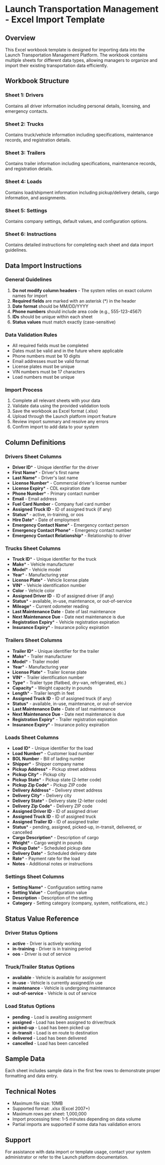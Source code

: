 # Launch Transportation Management - Excel Import Template

## Overview
This Excel workbook template is designed for importing data into the Launch Transportation Management Platform. The workbook contains multiple sheets for different data types, allowing managers to organize and import their existing transportation data efficiently.

## Workbook Structure

### Sheet 1: Drivers
Contains all driver information including personal details, licensing, and emergency contacts.

### Sheet 2: Trucks
Contains truck/vehicle information including specifications, maintenance records, and registration details.

### Sheet 3: Trailers
Contains trailer information including specifications, maintenance records, and registration details.

### Sheet 4: Loads
Contains load/shipment information including pickup/delivery details, cargo information, and assignments.

### Sheet 5: Settings
Contains company settings, default values, and configuration options.

### Sheet 6: Instructions
Contains detailed instructions for completing each sheet and data import guidelines.

## Data Import Instructions

### General Guidelines
1. **Do not modify column headers** - The system relies on exact column names for import
2. **Required fields** are marked with an asterisk (*) in the header
3. **Date format** should be MM/DD/YYYY
4. **Phone numbers** should include area code (e.g., 555-123-4567)
5. **IDs** should be unique within each sheet
6. **Status values** must match exactly (case-sensitive)

### Data Validation Rules
- All required fields must be completed
- Dates must be valid and in the future where applicable
- Phone numbers must be 10 digits
- Email addresses must be valid format
- License plates must be unique
- VIN numbers must be 17 characters
- Load numbers must be unique

### Import Process
1. Complete all relevant sheets with your data
2. Validate data using the provided validation tools
3. Save the workbook as Excel format (.xlsx)
4. Upload through the Launch platform import feature
5. Review import summary and resolve any errors
6. Confirm import to add data to your system

## Column Definitions

### Drivers Sheet Columns
- **Driver ID*** - Unique identifier for the driver
- **First Name*** - Driver's first name
- **Last Name*** - Driver's last name
- **License Number*** - Commercial driver's license number
- **License Expiry*** - CDL expiration date
- **Phone Number*** - Primary contact number
- **Email** - Email address
- **Fuel Card Number** - Company fuel card number
- **Assigned Truck ID** - ID of assigned truck (if any)
- **Status*** - active, in-training, or oos
- **Hire Date*** - Date of employment
- **Emergency Contact Name*** - Emergency contact person
- **Emergency Contact Phone*** - Emergency contact number
- **Emergency Contact Relationship*** - Relationship to driver

### Trucks Sheet Columns
- **Truck ID*** - Unique identifier for the truck
- **Make*** - Vehicle manufacturer
- **Model*** - Vehicle model
- **Year*** - Manufacturing year
- **License Plate*** - Vehicle license plate
- **VIN*** - Vehicle identification number
- **Color** - Vehicle color
- **Assigned Driver ID** - ID of assigned driver (if any)
- **Status*** - available, in-use, maintenance, or out-of-service
- **Mileage*** - Current odometer reading
- **Last Maintenance Date** - Date of last maintenance
- **Next Maintenance Due** - Date next maintenance is due
- **Registration Expiry*** - Vehicle registration expiration
- **Insurance Expiry*** - Insurance policy expiration

### Trailers Sheet Columns
- **Trailer ID*** - Unique identifier for the trailer
- **Make*** - Trailer manufacturer
- **Model*** - Trailer model
- **Year*** - Manufacturing year
- **License Plate*** - Trailer license plate
- **VIN*** - Trailer identification number
- **Type*** - Trailer type (flatbed, dry-van, refrigerated, etc.)
- **Capacity*** - Weight capacity in pounds
- **Length*** - Trailer length in feet
- **Assigned Truck ID** - ID of assigned truck (if any)
- **Status*** - available, in-use, maintenance, or out-of-service
- **Last Maintenance Date** - Date of last maintenance
- **Next Maintenance Due** - Date next maintenance is due
- **Registration Expiry*** - Trailer registration expiration
- **Insurance Expiry*** - Insurance policy expiration

### Loads Sheet Columns
- **Load ID*** - Unique identifier for the load
- **Load Number*** - Customer load number
- **BOL Number** - Bill of lading number
- **Shipper*** - Shipper company name
- **Pickup Address*** - Pickup street address
- **Pickup City*** - Pickup city
- **Pickup State*** - Pickup state (2-letter code)
- **Pickup Zip Code*** - Pickup ZIP code
- **Delivery Address*** - Delivery street address
- **Delivery City*** - Delivery city
- **Delivery State*** - Delivery state (2-letter code)
- **Delivery Zip Code*** - Delivery ZIP code
- **Assigned Driver ID** - ID of assigned driver
- **Assigned Truck ID** - ID of assigned truck
- **Assigned Trailer ID** - ID of assigned trailer
- **Status*** - pending, assigned, picked-up, in-transit, delivered, or cancelled
- **Cargo Description*** - Description of cargo
- **Weight*** - Cargo weight in pounds
- **Pickup Date*** - Scheduled pickup date
- **Delivery Date*** - Scheduled delivery date
- **Rate*** - Payment rate for the load
- **Notes** - Additional notes or instructions

### Settings Sheet Columns
- **Setting Name*** - Configuration setting name
- **Setting Value*** - Configuration value
- **Description** - Description of the setting
- **Category** - Setting category (company, system, notifications, etc.)

## Status Value Reference

### Driver Status Options
- **active** - Driver is actively working
- **in-training** - Driver is in training period
- **oos** - Driver is out of service

### Truck/Trailer Status Options
- **available** - Vehicle is available for assignment
- **in-use** - Vehicle is currently assigned/in use
- **maintenance** - Vehicle is undergoing maintenance
- **out-of-service** - Vehicle is out of service

### Load Status Options
- **pending** - Load is awaiting assignment
- **assigned** - Load has been assigned to driver/truck
- **picked-up** - Load has been picked up
- **in-transit** - Load is en route to destination
- **delivered** - Load has been delivered
- **cancelled** - Load has been cancelled

## Sample Data
Each sheet includes sample data in the first few rows to demonstrate proper formatting and data entry.

## Technical Notes
- Maximum file size: 10MB
- Supported format: .xlsx (Excel 2007+)
- Maximum rows per sheet: 1,000,000
- Import processing time: 1-5 minutes depending on data volume
- Partial imports are supported if some data has validation errors

## Support
For assistance with data import or template usage, contact your system administrator or refer to the Launch platform documentation.
